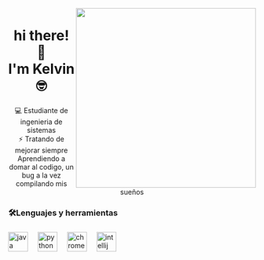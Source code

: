 <img align="right" height="366" src="https://sdmntprwestus2.oaiusercontent.com/files/00000000-1e50-61f8-8ad3-c4dd111da0d4/raw?se=2025-07-11T16%3A30%3A04Z&sp=r&sv=2024-08-04&sr=b&scid=159cb222-5e00-57cd-addc-90e3307107c1&skoid=30ec2761-8f41-44db-b282-7a0f8809659b&sktid=a48cca56-e6da-484e-a814-9c849652bcb3&skt=2025-07-11T11%3A58%3A35Z&ske=2025-07-12T11%3A58%3A35Z&sks=b&skv=2024-08-04&sig=JAtCe7VIS9ir5Z6%2BelvSQjNAoBsKPf610wmpo8rCnlw%3D"  />

###

<h1 align="center">hi there! 👋 <br>I'm Kelvin 🤓</h1>

###

<p align="center">💻 Estudiante de ingenieria de sistemas<br>⚡ Tratando de mejorar siempre<br>Aprendiendo a domar al codigo, un bug a la vez<br>compilando mis sueños</p>

###

<h3 align="left">🛠️Lenguajes y herramientas</h3>

###

<div align="left">
  <img src="https://cdn.jsdelivr.net/gh/devicons/devicon/icons/java/java-original.svg" height="40" alt="java logo"  />
  <img width="12" />
  <img src="https://cdn.jsdelivr.net/gh/devicons/devicon/icons/python/python-original.svg" height="40" alt="python logo"  />
  <img width="12" />
  <img src="https://cdn.jsdelivr.net/gh/devicons/devicon/icons/chrome/chrome-original.svg" height="40" alt="chrome logo"  />
  <img width="12" />
  <img src="https://cdn.jsdelivr.net/gh/devicons/devicon/icons/intellij/intellij-original.svg" height="40" alt="intellij logo"  />
</div>

###
